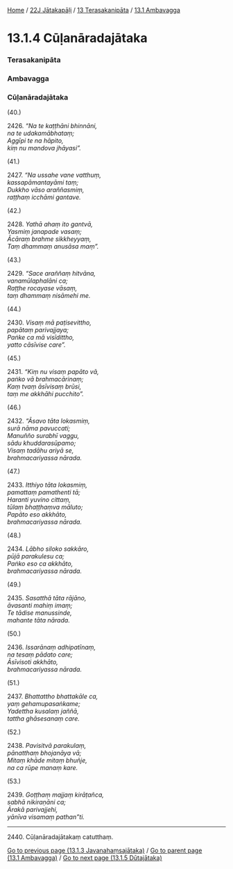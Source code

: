 
[Home](/) / [22J Jātakapāḷi](../../../22J.md) / [13 Terasakanipāta](../../13.md) / [13.1 Ambavagga](../13.1.md)

# 13.1.4 Cūḷanāradajātaka

### Terasakanipāta

### Ambavagga

### Cūḷanāradajātaka

(40.)

2426\. _“Na te kaṭṭhāni bhinnāni,_  
_na te udakamābhataṃ;_  
_Aggīpi te na hāpito,_  
_kiṃ nu mandova jhāyasi”._  


(41.)

2427\. _“Na ussahe vane vatthuṃ,_  
_kassapāmantayāmi taṃ;_  
_Dukkho vāso araññasmiṃ,_  
_raṭṭhaṃ icchāmi gantave._  


(42.)

2428\. _Yathā ahaṃ ito gantvā,_  
_Yasmiṃ janapade vasaṃ;_  
_Ācāraṃ brahme sikkheyyaṃ,_  
_Taṃ dhammaṃ anusāsa maṃ”._  


(43.)

2429\. _“Sace araññaṃ hitvāna,_  
_vanamūlaphalāni ca;_  
_Raṭṭhe rocayase vāsaṃ,_  
_taṃ dhammaṃ nisāmehi me._  


(44.)

2430\. _Visaṃ mā paṭisevittho,_  
_papātaṃ parivajjaya;_  
_Paṅke ca mā visīdittho,_  
_yatto cāsīvise care”._  


(45.)

2431\. _“Kiṃ nu visaṃ papāto vā,_  
_paṅko vā brahmacārinaṃ;_  
_Kaṃ tvaṃ āsīvisaṃ brūsi,_  
_taṃ me akkhāhi pucchito”._  


(46.)

2432\. _“Āsavo tāta lokasmiṃ,_  
_surā nāma pavuccati;_  
_Manuñño surabhī vaggu,_  
_sādu khuddarasūpamo;_  
_Visaṃ tadāhu ariyā se,_  
_brahmacariyassa nārada._  


(47.)

2433\. _Itthiyo tāta lokasmiṃ,_  
_pamattaṃ pamathenti tā;_  
_Haranti yuvino cittaṃ,_  
_tūlaṃ bhaṭṭhaṃva māluto;_  
_Papāto eso akkhāto,_  
_brahmacariyassa nārada._  


(48.)

2434\. _Lābho siloko sakkāro,_  
_pūjā parakulesu ca;_  
_Paṅko eso ca akkhāto,_  
_brahmacariyassa nārada._  


(49.)

2435\. _Sasatthā tāta rājāno,_  
_āvasanti mahiṃ imaṃ;_  
_Te tādise manussinde,_  
_mahante tāta nārada._  


(50.)

2436\. _Issarānaṃ adhipatīnaṃ,_  
_na tesaṃ pādato care;_  
_Āsīvisoti akkhāto,_  
_brahmacariyassa nārada._  


(51.)

2437\. _Bhattattho bhattakāle ca,_  
_yaṃ gehamupasaṅkame;_  
_Yadettha kusalaṃ jaññā,_  
_tattha ghāsesanaṃ care._  


(52.)

2438\. _Pavisitvā parakulaṃ,_  
_pānatthaṃ bhojanāya vā;_  
_Mitaṃ khāde mitaṃ bhuñje,_  
_na ca rūpe manaṃ kare._  


(53.)

2439\. _Goṭṭhaṃ majjaṃ kirāṭañca,_  
_sabhā nikiraṇāni ca;_  
_Ārakā parivajjehi,_  
_yānīva visamaṃ pathan”ti._  


---

2440\. Cūḷanāradajātakaṃ catutthaṃ.



[Go to previous page (13.1.3 Javanahaṃsajātaka)](13.1.3.md) / [Go to parent page (13.1 Ambavagga)](../13.1.md) / [Go to next page (13.1.5 Dūtajātaka)](13.1.5.md)


